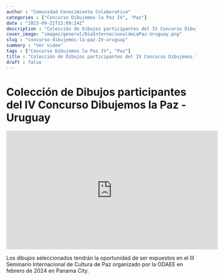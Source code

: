 ```yaml
---
author : "Comunidad Conocimiento Colaborativo"
categories : ["Concurso Dibujemos la Paz IV", "Paz"]
date : "2023-09-21T13:09:24Z"
description : "Colección de Dibujos participantes del IV Concurso Dibujemos la Paz"
cover_image: "images/general/DiaInternacionaldeLaPaz-Uruguay.png"
slug : "concurso-dibujemos-la-paz-IV-uruguay"
summary : "Ver video"
tags : ["Concurso Dibujemos la Paz IV", "Paz"]
title : "Colección de Dibujos participantes del IV Concurso Dibujemos la Paz - Uruguay"
draft : false
---
```


# Colección de Dibujos participantes del IV Concurso Dibujemos la Paz - Uruguay

<iframe width="560" height="315" src="https://www.youtube.com/embed/vBbMx3jtVRw?si=pShSQbT4lKUSAZO5" title="YouTube video player" frameborder="0" allow="accelerometer; autoplay; clipboard-write; encrypted-media; gyroscope; picture-in-picture; web-share" allowfullscreen></iframe>


Los dibujos seleccionados tendrán la oportunidad de ser expuestos en el III Seminario Internacional de Cultura de Paz organizado por la ODAEE en febrero de 2024 en Panama City.
